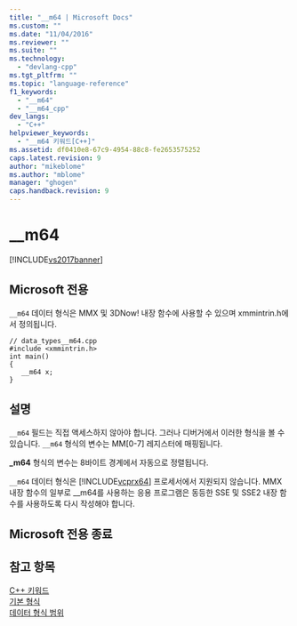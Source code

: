 ```yaml
---
title: "__m64 | Microsoft Docs"
ms.custom: ""
ms.date: "11/04/2016"
ms.reviewer: ""
ms.suite: ""
ms.technology: 
  - "devlang-cpp"
ms.tgt_pltfrm: ""
ms.topic: "language-reference"
f1_keywords: 
  - "__m64"
  - "__m64_cpp"
dev_langs: 
  - "C++"
helpviewer_keywords: 
  - "__m64 키워드[C++]"
ms.assetid: df0410e8-67c9-4954-88c8-fe2653575252
caps.latest.revision: 9
author: "mikeblome"
ms.author: "mblome"
manager: "ghogen"
caps.handback.revision: 9
---
```

# __m64
[!INCLUDE[vs2017banner](../assembler/inline/includes/vs2017banner.md)]

## Microsoft 전용  
 `__m64` 데이터 형식은 MMX 및 3DNow\!  내장 함수에 사용할 수 있으며 xmmintrin.h에서 정의됩니다.  
  
```  
// data_types__m64.cpp  
#include <xmmintrin.h>  
int main()  
{  
   __m64 x;  
}  
```  
  
## 설명  
 `__m64` 필드는 직접 액세스하지 않아야 합니다.  그러나 디버거에서 이러한 형식을 볼 수 있습니다.  `__m64` 형식의 변수는 MM\[0\-7\] 레지스터에 매핑됩니다.  
  
 **\_m64** 형식의 변수는 8바이트 경계에서 자동으로 정렬됩니다.  
  
 `__m64` 데이터 형식은 [!INCLUDE[vcprx64](../assembler/inline/includes/vcprx64_md.md)] 프로세서에서 지원되지 않습니다.  MMX 내장 함수의 일부로 \_\_m64를 사용하는 응용 프로그램은 동등한 SSE 및 SSE2 내장 함수를 사용하도록 다시 작성해야 합니다.  
  
## Microsoft 전용 종료  
  
## 참고 항목  
 [C\+\+ 키워드](../cpp/keywords-cpp.md)   
 [기본 형식](../cpp/fundamental-types-cpp.md)   
 [데이터 형식 범위](../cpp/data-type-ranges.md)